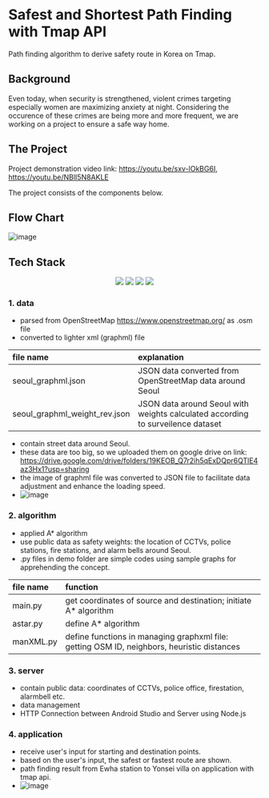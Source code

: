 # Safest and Shortest Path Finding with Tmap API
Path finding algorithm to derive safety route in Korea on Tmap.

## Background
Even today, when security is strengthened, violent crimes targeting especially women are maximizing anxiety at night. Considering the occurence of these crimes are being more and more frequent, we are working on a project to ensure a safe way home.

## The Project
Project demonstration video link: https://youtu.be/sxv-lOkBG6I, https://youtu.be/NBlI5N8AKLE

The project consists of the components below.

## Flow Chart
![image](https://user-images.githubusercontent.com/89958453/170620194-37fb6dcf-24d4-4e27-8b58-3aeb6cb7837e.png)

## Tech Stack
<div align=center> 
  <img src="https://img.shields.io/badge/java-007396?style=for-the-badge&logo=java&logoColor=white"> 
  <img src="https://img.shields.io/badge/python-3776AB?style=for-the-badge&logo=python&logoColor=white">                     <img src="https://img.shields.io/badge/mysql-4479A1?style=for-the-badge&logo=mysql&logoColor=white">                       <img src="https://img.shields.io/badge/amazonaws-232F3E?style=for-the-badge&logo=amazonaws&logoColor=white">             </div>                                          

### 1. data
- parsed from OpenStreetMap https://www.openstreetmap.org/ as .osm file
- converted to lighter xml (graphml) file 
 
| file name | explanation | 
| :---      | :---      |
| seoul_graphml.json   | JSON data converted from OpenStreetMap data around Seoul |
| seoul_graphml_weight_rev.json  | JSON data around Seoul with weights calculated according to surveilence dataset |

- contain street data around Seoul. 
- these data are too big, so we uploaded them on google drive on link: https://drive.google.com/drive/folders/19KEOB_Q7r2ih5qExDQpr6QTlE4az3Hx1?usp=sharing
- the image of graphml file was converted to JSON file to facilitate data adjustment and enhance the loading speed.
- ![image](https://user-images.githubusercontent.com/58411517/145157397-e077234a-2635-4486-a9ab-0c9aa5c18c11.png)


### 2. algorithm
- applied A* algorithm
- use public data as safety weights: the location of CCTVs, police stations, fire stations, and alarm bells around Seoul. 
- .py files in demo folder are simple codes using sample graphs for apprehending the concept.

| file name | function | 
| :---         | :---      |
| main.py   | get coordinates of source and destination; initiate A* algorithm |
| astar.py  | define A* algorithm |
| manXML.py  | define functions in managing graphxml file: getting OSM ID, neighbors, heuristic distances |

### 3. server
- contain public data: coordinates of CCTVs, police office, firestation, alarmbell etc.
- data management
- HTTP Connection between Android Studio and Server using Node.js 

### 4. application
- receive user's input for starting and destination points.
- based on the user's input, the safest or fastest route are shown.
- path finding result from Ewha station to Yonsei villa on application with tmap api.
- ![image](https://user-images.githubusercontent.com/58411517/172615764-b75d698f-5611-4b31-8554-42876d6c1ebb.png)

